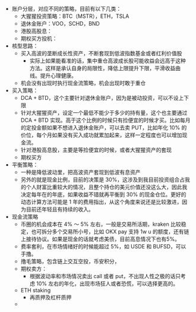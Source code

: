 - 账户分层，对应不同的策略，目前有以下几类：
	- 大猩猩投资策略：BTC（MSTR），ETH，TSLA
	- 退休金账户：VOO，SCHD，BND
	- 港股高股息：
	- 期权买方投机：
- 核型思路：
	- 买入高波的垄断成长性资产，不断套现到低波指数基金或者红利价值股
		- 实际上如果能看准的话，集中重仓高波成长股可能收益会远高于这种方法。这样是承认自身的局限性，降低上限提升下限，平滑收益曲线。提升心理健康。
	- 机会没有出现时执行现金流策略，机会出现时敢于重仓
- 买入策略：
	- DCA + BTD，这个主要针对退休金账户，因为是被动投资，可以不设上下限
	- 针对大猩猩资产，设定一个最低不能少于多少的持有量，这个也主要通过 DCA + BTD 实现。高于这个比例的时候只有捡便宜的时候才买。比如每月的定投金额如果不想进入退休金账户，可以去卖 PUT，比如年化 10% 的价位，每个月如果没有买入成功就累加起来，这样一定程度也可以增加现金流。
	- 针对港股高息股，主要是等捡便宜的时候，或者大猩猩资产的套现
	- 期权买方
- 平衡策略：
	- 一种是降低波动里，把高波资产套现到低波有息资产
	- 另外的就是现金比例，目前的决策是 30%，这涉及到我目前投资组合占我的个人财富比重较大的情况，且整个持仓的美元价值还没这么大，因此我决定每年在的年底，如果收益不错就再平衡到 30% 的现金仓位。更好的动态计算方法可能是 1 年的费用指出，从这个角度来说还是比较激进，因为目前还年轻且有持续的收入。
- 现金流策略
	- 币圈的机会成本在 4% ～ 5% 左右，一般是交易所活期，kraken 比较稳定，也可拆分多个交易所小号，比如 OKX pay 支持 1w u 的额度，还有链上接待协议。如果是现金的话就考虑美债，目前高息情况下也有5%。
	- 费率套利，在市场情绪好的时候能超过 5%，如 USDE 和 BUFSD，可以手撸。
	- 撸毛策略，包含链上交互空投，币安积分，
	- 期权卖方：
		- 根据波动率和市场情况卖出 call 或者 put，不出现人性之极的话只考虑 10% 左右的年化，出现市场狂人或者恐慌，可以选择更高的。
	- ETH staking
		- 再质押及杠杆质押
	-